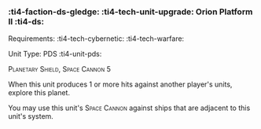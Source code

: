 ### :ti4-faction-ds-gledge: :ti4-tech-unit-upgrade: **Orion Platform II** :ti4-ds:

Requirements: :ti4-tech-cybernetic: :ti4-tech-warfare:

Unit Type: PDS :ti4-unit-pds:

<span style="font-variant:small-caps;">Planetary Shield</span>, <span style="font-variant:small-caps;">Space Cannon</span> 5

When this unit produces 1 or more hits against another player's units, explore this planet.

You may use this unit's <span style="font-variant:small-caps;">Space Cannon</span> against ships that are adjacent to this unit's system.
